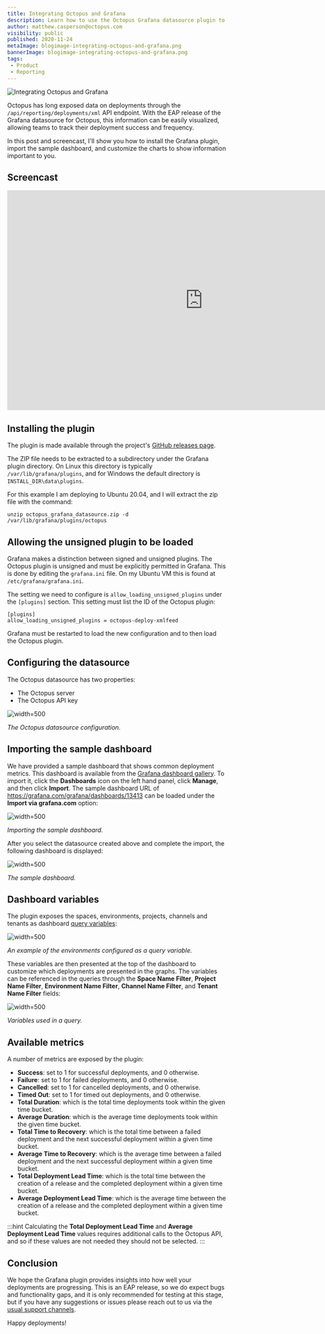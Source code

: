 ```yaml
---
title: Integrating Octopus and Grafana
description: Learn how to use the Octopus Grafana datasource plugin to visualize your deployments
author: matthew.casperson@octopus.com
visibility: public
published: 2020-11-24
metaImage: blogimage-integrating-octopus-and-grafana.png
bannerImage: blogimage-integrating-octopus-and-grafana.png
tags:
 - Product
 - Reporting
---
```


![Integrating Octopus and Grafana](blogimage-integrating-octopus-and-grafana.png)

Octopus has long exposed data on deployments through the `/api/reporting/deployments/xml` API endpoint. With the EAP release of the Grafana datasource for Octopus, this information can be easily visualized, allowing teams to track their deployment success and frequency.

In this post and screencast, I'll show you how to install the Grafana plugin, import the sample dashboard, and customize the charts to show information important to you.

## Screencast

<iframe width="900" height="506" src="https://www.youtube.com/embed/bPmjJkkEa3g" frameborder="0" allow="accelerometer; autoplay; clipboard-write; encrypted-media; gyroscope; picture-in-picture" allowfullscreen></iframe>

## Installing the plugin

The plugin is made available through the project's [GitHub releases page](https://github.com/OctopusDeploy/OctopusGrafanaDataSource/releases).

The ZIP file needs to be extracted to a subdirectory under the Grafana plugin directory. On Linux this directory is typically `/var/lib/grafana/plugins`, and for Windows the default directory is `INSTALL_DIR\data\plugins`.

For this example I am deploying to Ubuntu 20.04, and I will extract the zip file with the command:

```
unzip octopus_grafana_datasource.zip -d /var/lib/grafana/plugins/octopus
```

## Allowing the unsigned plugin to be loaded

Grafana makes a distinction between signed and unsigned plugins. The Octopus plugin is unsigned and must be explicitly permitted in Grafana. This is done by editing the `grafana.ini` file. On my Ubuntu VM this is found at `/etc/grafana/grafana.ini`.

The setting we need to configure is `allow_loading_unsigned_plugins` under the `[plugins]` section. This setting must list the ID of the Octopus plugin:

```
[plugins]
allow_loading_unsigned_plugins = octopus-deploy-xmlfeed
```

Grafana must be restarted to load the new configuration and to then load the Octopus plugin.

## Configuring the datasource

The Octopus datasource has two properties:

* The Octopus server 
* The Octopus API key

![](datasource.png "width=500")

*The Octopus datasource configuration.*

## Importing the sample dashboard

We have provided a sample dashboard that shows common deployment metrics. This dashboard is available from the [Grafana dashboard gallery](https://grafana.com/grafana/dashboards/13413). To import it, click the **Dashboards** icon on the left hand panel, click **Manage**, and then click **Import**. The sample dashboard URL of https://grafana.com/grafana/dashboards/13413 can be loaded under the **Import via grafana.com** option:

![](import.png "width=500")

*Importing the sample dashboard.*

After you select the datasource created above and complete the import, the following dashboard is displayed:

![](dashboard.png "width=500")

*The sample dashboard.*

## Dashboard variables

The plugin exposes the spaces, environments, projects, channels and tenants as dashboard [query variables](https://grafana.com/docs/grafana/latest/variables/variable-types/add-query-variable/): 

![](variables.png "width=500")

*An example of the environments configured as a query variable.*

These variables are then presented at the top of the dashboard to customize which deployments are presented in the graphs. The variables can be referenced in the queries through the **Space Name Filter**, **Project Name Filter**, **Environment Name Filter**, **Channel Name Filter**, and **Tenant Name Filter** fields:

![](query.png "width=500")

*Variables used in a query.*

## Available metrics

A number of metrics are exposed by the plugin:

* **Success**: set to 1 for successful deployments, and 0 otherwise.
* **Failure**: set to  1 for failed deployments, and 0 otherwise.
* **Cancelled**: set to 1 for cancelled deployments, and 0 otherwise.
* **Timed Out**: set to 1 for timed out deployments, and 0 otherwise.
* **Total Duration**: which is the total time deployments took within the given time bucket.
* **Average Duration**: which is the average time deployments took within the given time bucket.
* **Total Time to Recovery**: which is the total time between a failed deployment and the next successful deployment within a given time bucket.
* **Average Time to Recovery**: which is the average time between a failed deployment and the next successful deployment within a given time bucket.
* **Total Deployment Lead Time**: which is the total time between the creation of a release and the completed deployment within a given time bucket.
* **Average Deployment Lead Time**: which is the average time between the creation of a release and the completed deployment within a given time bucket.

:::hint
Calculating the **Total Deployment Lead Time** and **Average Deployment Lead Time** values requires additional calls to the Octopus API, and so if these values are not needed they should not be selected.
:::

## Conclusion

We hope the Grafana plugin provides insights into how well your deployments are progressing. This is an EAP release, so we do expect bugs and functionality gaps, and it is only recommended for testing at this stage, but if you have any suggestions or issues please reach out to us via the [usual support channels](https://octopus.com/support).

Happy deployments!
